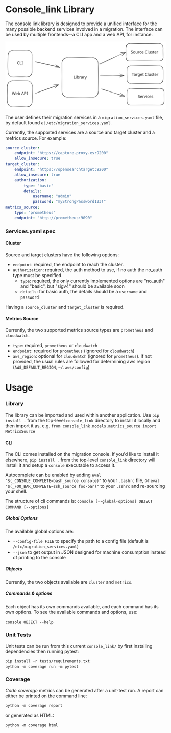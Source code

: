 # Console_link Library

The console link library is designed to provide a unified interface for the many possible backend services involved in a migration. The interface can be used by multiple frontends--a CLI app and a web API, for instance.

![Console_link Library Diagram](console_library_diagram.svg)


The user defines their migration services in a `migration_services.yaml` file, by default found at `/etc/migration_services.yaml`.

Currently, the supported services are a source and target cluster and a metrics source. For example:

```yaml
source_cluster:
	endpoint: "https://capture-proxy-es:9200"
	allow_insecure: true
target_cluster:
	endpoint: "https://opensearchtarget:9200"
	allow_insecure: true
	authorization:
		type: "basic"
		details:
			username: "admin"
			password: "myStrongPassword123!"
metrics_source:
	type: "prometheus"
	endpoint: "http://prometheus:9090"
```

### Services.yaml spec

#### Cluster

Source and target clusters have the following options:
- `endpoint`: required, the endpoint to reach the cluster.
- `authorization`: required, the auth method to use, if no auth the no_auth type must be specified.
	- `type`: required, the only currently implemented options are "no_auth" and "basic", but "sigv4" should be available soon
	- `details`: for basic auth, the details should be a `username` and `password`

Having a `source_cluster` and `target_cluster` is required.

#### Metrics Source

Currently, the two supported metrics source types are `prometheus` and `cloudwatch`.

- `type`: required, `prometheus` or `cloudwatch`
- `endpoint`: required for `prometheus` (ignored for `cloudwatch`)
- `aws_region`: optional for `cloudwatch` (ignored for `prometheus`). if not provided, the usual rules are followed for determining aws region (`AWS_DEFAULT_REGION`, `~/.aws/config`)

# Usage
### Library
The library can be imported and used within another application.
Use `pip install .` from the top-level `console_link` directory to install it locally and then import it as, e.g. `from console_link.models.metrics_source import MetricsSource`

#### CLI
The CLI comes installed on the migration console. If you'd like to install it elsewhere, `pip install .` from the top-level `console_link` directory will install it and setup a `console` executable to access it.

Autocomplete can be enabled by adding `eval "$(_CONSOLE_COMPLETE=bash_source console)"` to your `.bashrc` file, or `eval "$(_FOO_BAR_COMPLETE=zsh_source foo-bar)"` to your `.zshrc` and re-sourcing your shell.

The structure of cli commands is:
`console [--global-options] OBJECT COMMAND [--options]`

##### Global Options
The available global options are:
- `--config-file FILE` to specify the path to a config file (default is `/etc/migration_services.yaml`)
- `--json` to get output in JSON designed for machine consumption instead of printing to the console

##### Objects
Currently, the two objects available are `cluster` and `metrics`.

##### Commands & options
Each object has its own commands available, and each command has its own options. To see the available commands and options, use:
```
console OBJECT --help
```

### Unit Tests

Unit tests can be run from this current `console_link/` by first installing dependencies then running pytest:

```shell
pip install -r tests/requirements.txt
python -m coverage run -m pytest
```

### Coverage

_Code coverage_ metrics can be generated after a unit-test run. A report can either be printed on the command line:

```shell
python -m coverage report
```

or generated as HTML:

```shell
python -m coverage html
```
